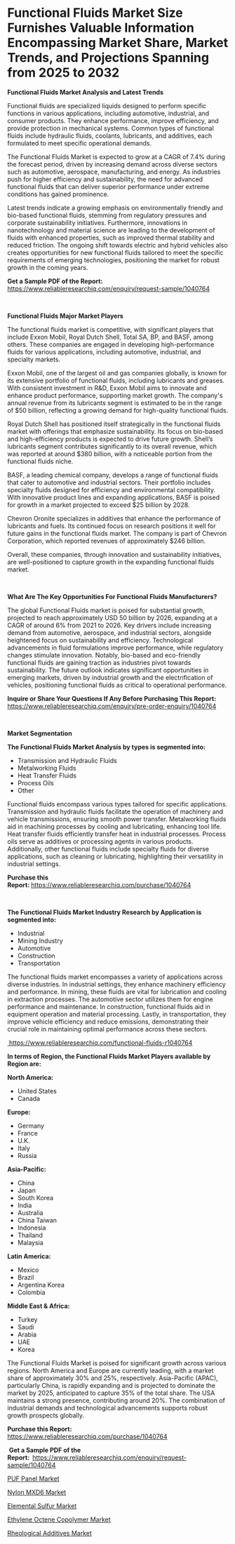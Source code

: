 <p><h1>Functional Fluids Market Size Furnishes Valuable Information Encompassing Market Share, Market Trends, and Projections Spanning from 2025 to 2032</h1></p><p><strong>Functional Fluids Market Analysis and Latest Trends</strong></p>
<p><p>Functional fluids are specialized liquids designed to perform specific functions in various applications, including automotive, industrial, and consumer products. They enhance performance, improve efficiency, and provide protection in mechanical systems. Common types of functional fluids include hydraulic fluids, coolants, lubricants, and additives, each formulated to meet specific operational demands.</p><p>The Functional Fluids Market is expected to grow at a CAGR of 7.4% during the forecast period, driven by increasing demand across diverse sectors such as automotive, aerospace, manufacturing, and energy. As industries push for higher efficiency and sustainability, the need for advanced functional fluids that can deliver superior performance under extreme conditions has gained prominence.</p><p>Latest trends indicate a growing emphasis on environmentally friendly and bio-based functional fluids, stemming from regulatory pressures and corporate sustainability initiatives. Furthermore, innovations in nanotechnology and material science are leading to the development of fluids with enhanced properties, such as improved thermal stability and reduced friction. The ongoing shift towards electric and hybrid vehicles also creates opportunities for new functional fluids tailored to meet the specific requirements of emerging technologies, positioning the market for robust growth in the coming years.</p></p>
<p><strong>Get a Sample PDF of the Report:&nbsp;</strong> <a href="https://www.reliableresearchiq.com/enquiry/request-sample/1040764?utm_campaign=1906&utm_medium=2&utm_source=Github&utm_content=ia&utm_term=31032025&utm_id=functional-fluids">https://www.reliableresearchiq.com/enquiry/request-sample/1040764</a></p>
<p>&nbsp;</p>
<p><strong>Functional Fluids Major Market Players</strong></p>
<p><p>The functional fluids market is competitive, with significant players that include Exxon Mobil, Royal Dutch Shell, Total SA, BP, and BASF, among others. These companies are engaged in developing high-performance fluids for various applications, including automotive, industrial, and specialty markets.</p><p>Exxon Mobil, one of the largest oil and gas companies globally, is known for its extensive portfolio of functional fluids, including lubricants and greases. With consistent investment in R&D, Exxon Mobil aims to innovate and enhance product performance, supporting market growth. The company's annual revenue from its lubricants segment is estimated to be in the range of $50 billion, reflecting a growing demand for high-quality functional fluids.</p><p>Royal Dutch Shell has positioned itself strategically in the functional fluids market with offerings that emphasize sustainability. Its focus on bio-based and high-efficiency products is expected to drive future growth. Shell’s lubricants segment contributes significantly to its overall revenue, which was reported at around $380 billion, with a noticeable portion from the functional fluids niche.</p><p>BASF, a leading chemical company, develops a range of functional fluids that cater to automotive and industrial sectors. Their portfolio includes specialty fluids designed for efficiency and environmental compatibility. With innovative product lines and expanding applications, BASF is poised for growth in a market projected to exceed $25 billion by 2028.</p><p>Chevron Oronite specializes in additives that enhance the performance of lubricants and fuels. Its continued focus on research positions it well for future gains in the functional fluids market. The company is part of Chevron Corporation, which reported revenues of approximately $246 billion.</p><p>Overall, these companies, through innovation and sustainability initiatives, are well-positioned to capture growth in the expanding functional fluids market.</p></p>
<p>&nbsp;</p>
<p><strong>What Are The Key Opportunities For Functional Fluids Manufacturers?</strong></p>
<p><p>The global Functional Fluids market is poised for substantial growth, projected to reach approximately USD 50 billion by 2026, expanding at a CAGR of around 6% from 2021 to 2026. Key drivers include increasing demand from automotive, aerospace, and industrial sectors, alongside heightened focus on sustainability and efficiency. Technological advancements in fluid formulations improve performance, while regulatory changes stimulate innovation. Notably, bio-based and eco-friendly functional fluids are gaining traction as industries pivot towards sustainability. The future outlook indicates significant opportunities in emerging markets, driven by industrial growth and the electrification of vehicles, positioning functional fluids as critical to operational performance.</p></p>
<p><strong>Inquire or Share Your Questions If Any Before Purchasing This Report:</strong> <a href="https://www.reliableresearchiq.com/enquiry/pre-order-enquiry/1040764?utm_campaign=1906&utm_medium=2&utm_source=Github&utm_content=ia&utm_term=31032025&utm_id=functional-fluids">https://www.reliableresearchiq.com/enquiry/pre-order-enquiry/1040764</a></p>
<p>&nbsp;</p>
<p><strong>Market Segmentation</strong></p>
<p><strong>The Functional Fluids Market Analysis by types is segmented into:</strong></p>
<p><ul><li>Transmission and Hydraulic Fluids</li><li>Metalworking Fluids</li><li>Heat Transfer Fluids</li><li>Process Oils</li><li>Other</li></ul></p>
<p><p>Functional fluids encompass various types tailored for specific applications. Transmission and hydraulic fluids facilitate the operation of machinery and vehicle transmissions, ensuring smooth power transfer. Metalworking fluids aid in machining processes by cooling and lubricating, enhancing tool life. Heat transfer fluids efficiently transfer heat in industrial processes. Process oils serve as additives or processing agents in various products. Additionally, other functional fluids include specialty fluids for diverse applications, such as cleaning or lubricating, highlighting their versatility in industrial settings.</p></p>
<p><strong>Purchase this Report:&nbsp;</strong><a href="https://www.reliableresearchiq.com/purchase/1040764?utm_campaign=1906&utm_medium=2&utm_source=Github&utm_content=ia&utm_term=31032025&utm_id=functional-fluids">https://www.reliableresearchiq.com/purchase/1040764</a></p>
<p>&nbsp;</p>
<p><strong>The Functional Fluids Market Industry Research by Application is segmented into:</strong></p>
<p><ul><li>Industrial</li><li>Mining Industry</li><li>Automotive</li><li>Construction</li><li>Transportation</li></ul></p>
<p><p>The functional fluids market encompasses a variety of applications across diverse industries. In industrial settings, they enhance machinery efficiency and performance. In mining, these fluids are vital for lubrication and cooling in extraction processes. The automotive sector utilizes them for engine performance and maintenance. In construction, functional fluids aid in equipment operation and material processing. Lastly, in transportation, they improve vehicle efficiency and reduce emissions, demonstrating their crucial role in maintaining optimal performance across these sectors.</p></p>
<p><a href="https://www.reliableresearchiq.com/functional-fluids-r1040764?utm_campaign=1906&utm_medium=2&utm_source=Github&utm_content=ia&utm_term=31032025&utm_id=functional-fluids">&nbsp;https://www.reliableresearchiq.com/functional-fluids-r1040764</a></p>
<p><strong>In terms of Region, the Functional Fluids Market Players available by Region are:</strong></p>
<p>
    <p> <strong> North America: </strong>
        <ul>
            <li>United States</li>
            <li>Canada</li>
        </ul>
        </p> 
    <p> <strong> Europe: </strong>
        <ul>
            <li>Germany</li>
            <li>France</li>
            <li>U.K.</li>
            <li>Italy</li>
            <li>Russia</li>
        </ul>
        </p> 
    <p> <strong> Asia-Pacific: </strong>
        <ul>
            <li>China</li>
            <li>Japan</li>
            <li>South Korea</li>
            <li>India</li>
            <li>Australia</li>
            <li>China Taiwan</li>
            <li>Indonesia</li>
            <li>Thailand</li>
            <li>Malaysia</li>
        </ul>
        </p> 
    <p> <strong> Latin America: </strong>
        <ul>
            <li>Mexico</li>
            <li>Brazil</li>
            <li>Argentina Korea</li>
            <li>Colombia</li>
        </ul>
        </p> 
    <p> <strong> Middle East & Africa: </strong>
        <ul>
            <li>Turkey</li>
            <li>Saudi</li>
            <li>Arabia</li>
            <li>UAE</li>
            <li>Korea</li>
        </ul>
    </p>
    </p>
<p><p>The Functional Fluids Market is poised for significant growth across various regions. North America and Europe are currently leading, with a market share of approximately 30% and 25%, respectively. Asia-Pacific (APAC), particularly China, is rapidly expanding and is projected to dominate the market by 2025, anticipated to capture 35% of the total share. The USA maintains a strong presence, contributing around 20%. The combination of industrial demands and technological advancements supports robust growth prospects globally.</p></p>
<p><strong>Purchase this Report: </strong><a href="https://www.reliableresearchiq.com/purchase/1040764?utm_campaign=1906&utm_medium=2&utm_source=Github&utm_content=ia&utm_term=31032025&utm_id=functional-fluids">https://www.reliableresearchiq.com/purchase/1040764</a></p>
<p>&nbsp;<strong>Get a Sample PDF of the Report:&nbsp;&nbsp;</strong><a href="https://www.reliableresearchiq.com/enquiry/request-sample/1040764?utm_campaign=1906&utm_medium=2&utm_source=Github&utm_content=ia&utm_term=31032025&utm_id=functional-fluids">https://www.reliableresearchiq.com/enquiry/request-sample/1040764</a></p>
<p><strong></strong></p>
<p><p><a href="https://github.com/laingragle95/Market-Research-Report-List-1/blob/main/puf-panel-market.md?utm_campaign=1906&utm_medium=2&utm_source=Github&utm_content=ia&utm_term=31032025&utm_id=functional-fluids">PUF Panel Market</a></p><p><a href="https://github.com/uripeachrii/Market-Research-Report-List-1/blob/main/nylon-mxd6-market.md?utm_campaign=1906&utm_medium=2&utm_source=Github&utm_content=ia&utm_term=31032025&utm_id=functional-fluids">Nylon MXD6 Market</a></p><p><a href="https://github.com/janotjuljo/Market-Research-Report-List-1/blob/main/elemental-sulfur-market.md?utm_campaign=1906&utm_medium=2&utm_source=Github&utm_content=ia&utm_term=31032025&utm_id=functional-fluids">Elemental Sulfur Market</a></p><p><a href="https://github.com/buenayankobl/Market-Research-Report-List-1/blob/main/ethylene-octene-copolymer-market.md?utm_campaign=1906&utm_medium=2&utm_source=Github&utm_content=ia&utm_term=31032025&utm_id=functional-fluids">Ethylene Octene Copolymer Market</a></p><p><a href="https://github.com/taveyasenay/Market-Research-Report-List-1/blob/main/rheological-additives-market.md?utm_campaign=1906&utm_medium=2&utm_source=Github&utm_content=ia&utm_term=31032025&utm_id=functional-fluids">Rheological Additives Market</a></p></p>